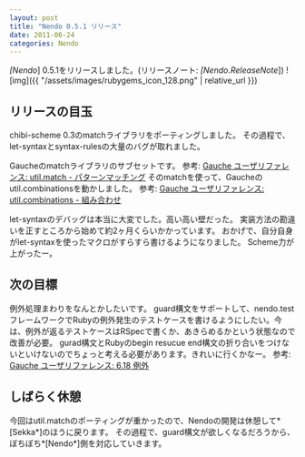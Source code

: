 ```yaml
---
layout: post
title: "Nendo 0.5.1 リリース"
date: 2011-06-24
categories: Nendo
---
```

*[Nendo*] 0.5.1をリリースしました。(リリースノート: *[Nendo.ReleaseNote*])
![img]({{ "/assets/images/rubygems_icon_128.png" | relative_url }})
## リリースの目玉
chibi-scheme 0.3のmatchライブラリをポーティングしました。
その過程で、let-syntaxとsyntax-rulesの大量のバグが取れました。

Gaucheのmatchライブラリのサブセットです。
 参考: [Gauche ユーザリファレンス: util.match - パターンマッチング](http://practical-scheme.net/gauche/man/?l=jp&p=util.match)
そのmatchを使って、Gaucheのutil.combinationsを動かしました。
 参考: [Gauche ユーザリファレンス: util.combinations - 組み合わせ](http://practical-scheme.net/gauche/man/?l=jp&p=util.combinations)

let-syntaxのデバッグは本当に大変でした。高い高い壁だった。
実装方法の勘違いを正すところから始めて約2ヶ月くらいかかっています。
おかげで、自分自身がlet-syntaxを使ったマクロがすらすら書けるようになりました。
Scheme力が上がったー。

## 次の目標
例外処理まわりをなんとかしたいです。
guard構文をサポートして、nendo.testフレームワークでRubyの例外発生のテストケースを書けるようにしたい。今は、例外が返るテストケースはRSpecで書くか、あきらめるかという状態なので改善が必要。
gurad構文とRubyのbegin resucue end構文の折り合いをつけないといけないのでちょっと考える必要があります。きれいに行くかなー。
 参考: [Gauche ユーザリファレンス: 6.18 例外](http://practical-scheme.net/gauche/man/?l=jp&p=guard)

## しばらく休憩
今回はutil.matchのポーティングが重かったので、Nendoの開発は休憩して*[Sekka*]のほうに戻ります。
その過程で、guard構文が欲しくなるだろうから、ぼちぼち*[Nendo*]側を対応していきます。

